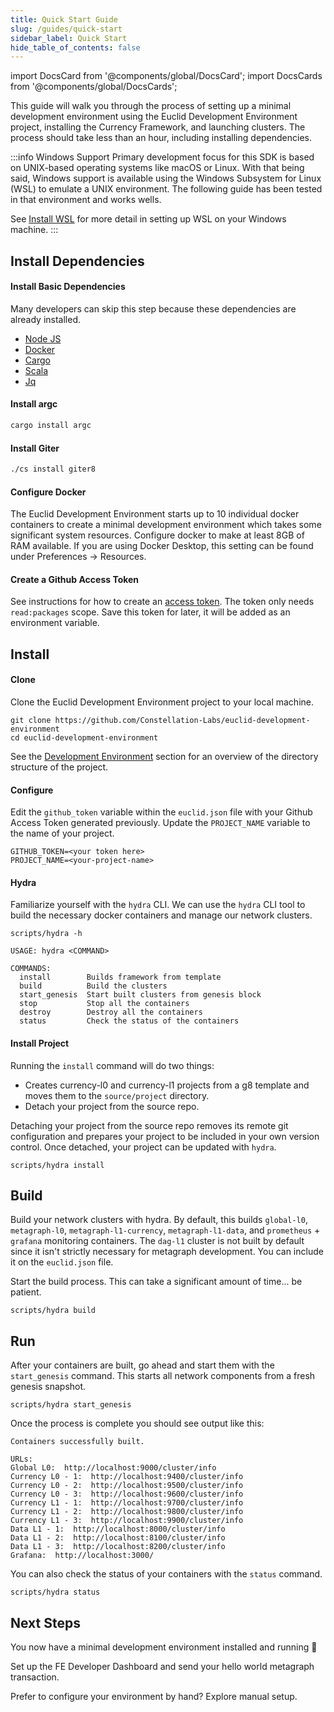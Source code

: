 ```yaml
---
title: Quick Start Guide
slug: /guides/quick-start
sidebar_label: Quick Start
hide_table_of_contents: false
---
```


import DocsCard from '@components/global/DocsCard';
import DocsCards from '@components/global/DocsCards';

<intro-end />

This guide will walk you through the process of setting up a minimal development environment using the Euclid Development Environment project, installing the Currency Framework, and launching clusters. The process should take less than an hour, including installing dependencies. 

:::info Windows Support
Primary development focus for this SDK is based on UNIX-based operating systems like macOS or Linux. With that being said, Windows support is available using the Windows Subsystem for Linux (WSL) to emulate a UNIX environment. The following guide has been tested in that environment and works wells. 

See [Install WSL](https://learn.microsoft.com/en-us/windows/wsl/install) for more detail in setting up WSL on your Windows machine. 
:::

## Install Dependencies

#### Install Basic Dependencies
Many developers can skip this step because these dependencies are already installed.

- [Node JS](https://nodejs.org/en)
- [Docker](https://docs.docker.com/get-docker/)
- [Cargo](https://doc.rust-lang.org/cargo/getting-started/installation.html)
- [Scala](https://www.scala-lang.org/download/)
- [Jq](https://jqlang.github.io/jq/download/)


#### Install argc
```bash
cargo install argc
```

#### Install Giter
```bash
./cs install giter8
```

#### Configure Docker
The Euclid Development Environment starts up to 10 individual docker containers to create a minimal development environment which takes some significant system resources. Configure docker to make at least 8GB of RAM available. If you are using Docker Desktop, this setting can be found under Preferences -> Resources. 

#### Create a Github Access Token
See instructions for how to create an [access token](https://docs.github.com/en/authentication/keeping-your-account-and-data-secure/creating-a-personal-access-token). The token only needs `read:packages` scope. Save this token for later, it will be added as an environment variable.


## Install

#### Clone
Clone the Euclid Development Environment project to your local machine.
```
git clone https://github.com/Constellation-Labs/euclid-development-environment
cd euclid-development-environment
```

See the [Development Environment](/sdk/elements/dev-environment#project-directory-structure) section for an overview of the directory structure of the project. 

#### Configure
Edit the `github_token` variable within the `euclid.json` file with your Github Access Token generated previously. Update the `PROJECT_NAME` variable to the name of your project. 
```
GITHUB_TOKEN=<your token here>
PROJECT_NAME=<your-project-name>
```


#### Hydra
Familiarize yourself with the `hydra` CLI. We can use the `hydra` CLI tool to build the necessary docker containers and manage our network clusters. 

```
scripts/hydra -h

USAGE: hydra <COMMAND>

COMMANDS:
  install        Builds framework from template 
  build          Build the clusters
  start_genesis  Start built clusters from genesis block
  stop           Stop all the containers
  destroy        Destroy all the containers
  status         Check the status of the containers
```

#### Install Project
Running the `install` command will do two things:
- Creates currency-l0 and currency-l1 projects from a g8 template and moves them to the `source/project` directory. 
- Detach your project from the source repo. 

Detaching your project from the source repo removes its remote git configuration and prepares your project to be included in your own version control. Once detached, your project can be updated with `hydra`. 

```
scripts/hydra install   
```

## Build
Build your network clusters with hydra. By default, this builds `global-l0`, `metagraph-l0`, `metagraph-l1-currency`, `metagraph-l1-data`, and `prometheus` + `grafana` monitoring containers. The `dag-l1` cluster is not built by default since it isn't strictly necessary for metagraph development. You can include it on the `euclid.json` file. 

Start the build process. This can take a significant amount of time... be patient. 
```
scripts/hydra build
```

## Run
After your containers are built, go ahead and start them with the `start_genesis` command. This starts all network components from a fresh genesis snapshot. 
```
scripts/hydra start_genesis
```

Once the process is complete you should see output like this: 
```
Containers successfully built. 

URLs:
Global L0:  http://localhost:9000/cluster/info
Currency L0 - 1:  http://localhost:9400/cluster/info
Currency L0 - 2:  http://localhost:9500/cluster/info
Currency L0 - 3:  http://localhost:9600/cluster/info
Currency L1 - 1:  http://localhost:9700/cluster/info
Currency L1 - 2:  http://localhost:9800/cluster/info
Currency L1 - 3:  http://localhost:9900/cluster/info
Data L1 - 1:  http://localhost:8000/cluster/info
Data L1 - 2:  http://localhost:8100/cluster/info
Data L1 - 3:  http://localhost:8200/cluster/info
Grafana:  http://localhost:3000/
```

You can also check the status of your containers with the `status` command. 
```
scripts/hydra status
```

## Next Steps
You now have a minimal development environment installed and running 🎉

<DocsCards>
  <DocsCard header="Send your first transaction" href="/sdk/guides/send-transaction" icon="/icons/icon-placeholder.png">
    <p>Set up the FE Developer Dashboard and send your hello world metagraph transaction.</p>
  </DocsCard>
  <DocsCard header="Manual Setup" href="/sdk/guides/manual-setup" icon="/icons/icon-placeholder.png">
    <p>Prefer to configure your environment by hand? Explore manual setup.</p>
  </DocsCard>
</DocsCards>

